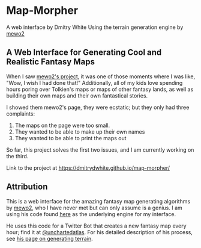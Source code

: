 # Map-Morpher
A web interface by Dmitry White
Using the terrain generation engine by [mewo2][mewo2]

## A Web Interface for Generating Cool and Realistic Fantasy Maps
When I saw [mewo2's project][notes], it was one of those moments where I was like, "Wow, I wish I had done that!"  Additionally, all of my kids love spending hours poring over Tolkien's maps or maps of other fantasy lands, as well as building their own maps and their own fantastical stories.

I showed them mewo2's page, they were ecstatic; but they only had three complaints:

1. The maps on the page were too small.
2. They wanted to be able to make up their own names
3. They wanted to be able to print the maps out

So far, this project solves the first two issues, and I am currently working on the third.

Link to the project at https://dmitrydwhite.github.io/map-morpher/

## Attribution
This is a web interface for the amazing fantasy map generating algorithms by [mewo2][mewo2], who I have never met but can only assume is a genius.  I am using his code found [here][githubTerrain] as the underlying engine for my interface.

He uses this code for a Twitter Bot that creates a new fantasy map every hour; find it at [@unchartedatlas][uncharted]. For his detailed description of his process, see [his page on generating terrain][notes].

[uncharted]: https://twitter.com/unchartedatlas
[notes]: http://mewo2.com/notes/terrain/
[mewo2]: https://github.com/mewo2
[githubTerrain]: https://github.com/mewo2/terrain
